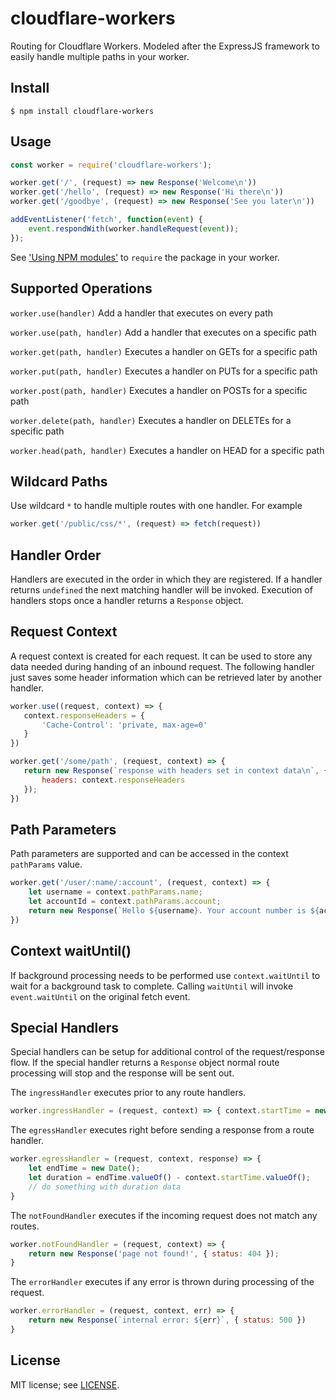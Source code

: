 # cloudflare-workers
Routing for Cloudflare Workers.  Modeled after the ExpressJS framework to easily handle multiple paths in your worker.

## Install
```
$ npm install cloudflare-workers
```

## Usage
```javascript
const worker = require('cloudflare-workers');

worker.get('/', (request) => new Response('Welcome\n'))
worker.get('/hello', (request) => new Response('Hi there\n'))
worker.get('/goodbye', (request) => new Response('See you later\n'))

addEventListener('fetch', function(event) {
    event.respondWith(worker.handleRequest(event));
});
```
See ['Using NPM modules'](https://developers.cloudflare.com/workers/writing-workers/using-npm-modules/) to `require` the package in your worker.

## Supported Operations
`worker.use(handler)`  Add a handler that executes on every path

`worker.use(path, handler)`  Add a handler that executes on a specific path

`worker.get(path, handler)`  Executes a handler on GETs for a specific path

`worker.put(path, handler)`  Executes a handler on PUTs for a specific path

`worker.post(path, handler)`  Executes a handler on POSTs for a specific path

`worker.delete(path, handler)`  Executes a handler on DELETEs for a specific path

`worker.head(path, handler)`  Executes a handler on HEAD for a specific path

## Wildcard Paths
Use wildcard `*` to handle multiple routes with one handler.  For example
```javascript
worker.get('/public/css/*', (request) => fetch(request))
```

## Handler Order
Handlers are executed in the order in which they are registered.  If a handler returns `undefined` the next matching handler will be invoked.  Execution of handlers stops
once a handler returns a `Response` object.

## Request Context
 A request context is created for each request. It can be used to store
 any data needed during handing of an inbound request. The following handler
 just saves some header information which can be retrieved later
 by another handler.
 ```javascript
worker.use((request, context) => {
    context.responseHeaders = {
        'Cache-Control': 'private, max-age=0'
    }
})

worker.get('/some/path', (request, context) => {
    return new Response(`response with headers set in context data\n`, {
        headers: context.responseHeaders
    });
})
```

## Path Parameters
Path parameters are supported and can be accessed in the context `pathParams` value.

```javascript
worker.get('/user/:name/:account', (request, context) => {
    let username = context.pathParams.name;
    let accountId = context.pathParams.account;
    return new Response(`Hello ${username}. Your account number is ${accountId}\n`)
})
```

## Context waitUntil()
If background processing needs to be performed use `context.waitUntil` to
wait for a background task to complete.  Calling `waitUntil` will invoke `event.waitUntil` on the original fetch event.

## Special Handlers
Special handlers can be setup for additional control of the request/response
flow.  If the special handler returns a `Response` object normal route processing
will stop and the response will be sent out.

The `ingressHandler` executes prior to any route handlers.
```javascript
worker.ingressHandler = (request, context) => { context.startTime = new Date(); }
```

The `egressHandler` executes right before sending a response from a route handler.
```javascript
worker.egressHandler = (request, context, response) => {
    let endTime = new Date();
    let duration = endTime.valueOf() - context.startTime.valueOf();
    // do something with duration data
}
```

The `notFoundHandler` executes if the incoming request does not match any routes.
```javascript
worker.notFoundHandler = (request, context) => {
    return new Response('page not found!', { status: 404 });
}
```

The `errorHandler` executes if any error is thrown during processing of the request.
```javascript
worker.errorHandler = (request, context, err) => {
    return new Response(`internal error: ${err}`, { status: 500 })
}
```

## License
MIT license; see [LICENSE](./LICENSE).
